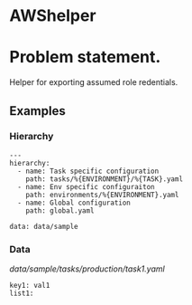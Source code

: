 # AWShelper 
# Problem statement.

Helper for exporting assumed role redentials. 


## Examples



### Hierarchy
```
---
hierarchy:
  - name: Task specific configuration
    path: tasks/%{ENVIRONMENT}/%{TASK}.yaml
  - name: Env specific configuraiton
    path: environments/%{ENVIRONMENT}.yaml
  - name: Global configuration
    path: global.yaml

data: data/sample
```

### Data

*data/sample/tasks/production/task1.yaml*
```
key1: val1 
list1: 



